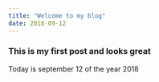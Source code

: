 ```yaml
---
title: "Welcome to my blog"
date: 2018-09-12
---
```


### This is my first post and looks great

Today is september 12 of the year 2018
